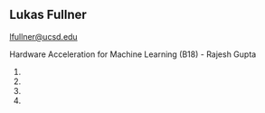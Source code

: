 ## Lukas Fullner
lfullner@ucsd.edu

Hardware Acceleration for Machine Learning (B18) - Rajesh Gupta

1.
2.
3.
4.
